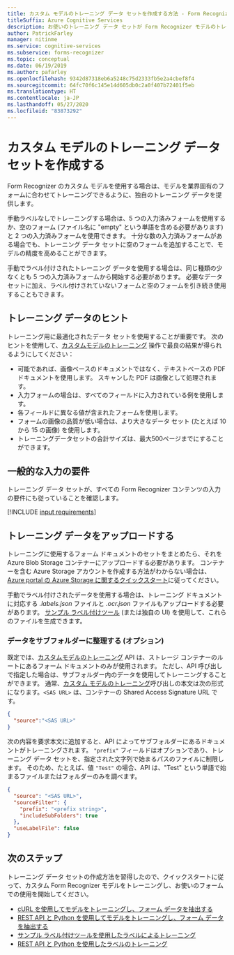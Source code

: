 ```yaml
---
title: カスタム モデルのトレーニング データ セットを作成する方法 - Form Recognizer
titleSuffix: Azure Cognitive Services
description: お使いのトレーニング データ セットが Form Recognizer モデルのトレーニングに最適化されていることを確認する方法を学習します。
author: PatrickFarley
manager: nitinme
ms.service: cognitive-services
ms.subservice: forms-recognizer
ms.topic: conceptual
ms.date: 06/19/2019
ms.author: pafarley
ms.openlocfilehash: 9342d87318eb6a5248c75d2333fb5e2a4cbef8f4
ms.sourcegitcommit: 64fc70f6c145e14d605db0c2a0f407b72401f5eb
ms.translationtype: HT
ms.contentlocale: ja-JP
ms.lasthandoff: 05/27/2020
ms.locfileid: "83873292"
---
```

# <a name="build-a-training-data-set-for-a-custom-model"></a>カスタム モデルのトレーニング データ セットを作成する

Form Recognizer のカスタム モデルを使用する場合は、モデルを業界固有のフォームに合わせてトレーニングできるように、独自のトレーニング データを提供します。 

手動ラベルなしでトレーニングする場合は、5 つの入力済みフォームを使用するか、空のフォーム (ファイル名に "empty" という単語を含める必要があります) と 2 つの入力済みフォームを使用できます。 十分な数の入力済みフォームがある場合でも、トレーニング データ セットに空のフォームを追加することで、モデルの精度を高めることができます。

手動でラベル付けされたトレーニング データを使用する場合は、同じ種類の少なくとも 5 つの入力済みフォームから開始する必要があります。 必要なデータ セットに加え、ラベル付けされていないフォームと空のフォームを引き続き使用することもできます。

## <a name="training-data-tips"></a>トレーニング データのヒント

トレーニング用に最適化されたデータ セットを使用することが重要です。 次のヒントを使用して、[カスタムモデルのトレーニング](https://westus2.dev.cognitive.microsoft.com/docs/services/form-recognizer-api-v2-preview/operations/TrainCustomModelAsync) 操作で最良の結果が得られるようにしてください：

* 可能であれば、画像ベースのドキュメントではなく、テキストベースの PDF ドキュメントを使用します。 スキャンした PDF は画像として処理されます。
* 入力フォームの場合は、すべてのフィールドに入力されている例を使用します。
* 各フィールドに異なる値が含まれたフォームを使用します。
* フォームの画像の品質が低い場合は、より大きなデータ セット (たとえば 10 から 15 の画像) を使用します。
* トレーニングデータセットの合計サイズは、最大500ページまでにすることができます。

## <a name="general-input-requirements"></a>一般的な入力の要件

トレーニング データ セットが、すべての Form Recognizer コンテンツの入力の要件にも従っていることを確認します。 

[!INCLUDE [input requirements](./includes/input-requirements.md)]

## <a name="upload-your-training-data"></a>トレーニング データをアップロードする

トレーニングに使用するフォーム ドキュメントのセットをまとめたら、それを Azure Blob Storage コンテナーにアップロードする必要があります。 コンテナーを含む Azure Storage アカウントを作成する方法がわからない場合は、[Azure portal の Azure Storage に関するクイックスタート](https://docs.microsoft.com/azure/storage/blobs/storage-quickstart-blobs-portal)に従ってください。

手動でラベル付けされたデータを使用する場合は、トレーニング ドキュメントに対応する *.labels.json* ファイルと *.ocr.json* ファイルもアップロードする必要があります。 [サンプル ラベル付けツール](./quickstarts/label-tool.md) (または独自の UI) を使用して、これらのファイルを生成できます。

### <a name="organize-your-data-in-subfolders-optional"></a>データをサブフォルダーに整理する (オプション)

既定では、[カスタムモデルのトレーニング](https://westus2.dev.cognitive.microsoft.com/docs/services/form-recognizer-api-v2-preview/operations/TrainCustomModelAsync) API は、ストレージ コンテナーのルートにあるフォーム ドキュメントのみが使用されます。 ただし、API 呼び出しで指定した場合は、サブフォルダー内のデータを使用してトレーニングすることができます。 通常、[カスタム モデルのトレーニング](https://westus2.dev.cognitive.microsoft.com/docs/services/form-recognizer-api-v2-preview/operations/TrainCustomModelAsync)呼び出しの本文は次の形式になります。`<SAS URL>` は、コンテナーの Shared Access Signature URL です。

```json
{
  "source":"<SAS URL>"
}
```

次の内容を要求本文に追加すると、API によってサブフォルダーにあるドキュメントがトレーニングされます。 `"prefix"` フィールドはオプションであり、トレーニング データ セットを、指定された文字列で始まるパスのファイルに制限します。 そのため、たとえば、値 `"Test"` の場合、API は、"Test" という単語で始まるファイルまたはフォルダーのみを調べます。

```json
{
  "source": "<SAS URL>",
  "sourceFilter": {
    "prefix": "<prefix string>",
    "includeSubFolders": true
  },
  "useLabelFile": false
}
```

## <a name="next-steps"></a>次のステップ

トレーニング データ セットの作成方法を習得したので、クイックスタートに従って、カスタム Form Recognizer モデルをトレーニングし、お使いのフォームでの使用を開始してください。

* [cURL を使用してモデルをトレーニングし、フォーム データを抽出する](./quickstarts/curl-train-extract.md)
* [REST API と Python を使用してモデルをトレーニングし、フォーム データを抽出する](./quickstarts/python-train-extract.md)
* [サンプル ラベル付けツールを使用したラベルによるトレーニング](./quickstarts/label-tool.md)
* [REST API と Python を使用したラベルのトレーニング](./quickstarts/python-labeled-data.md)
